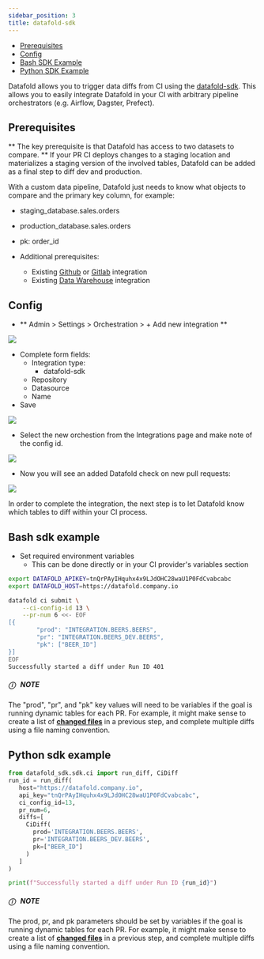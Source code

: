 ```yaml
---
sidebar_position: 3
title: datafold-sdk
---
```


* [Prerequisites](datafold-sdk.md#prerequisites)
* [Config](datafold-sdk.md#config)
* [Bash SDK Example](datafold-sdk.md#bash-sdk-example)
* [Python SDK Example](datafold-sdk.md#python-sdk-example)

Datafold allows you to trigger data diffs from CI using the [datafold-sdk](https://pypi.org/project/datafold-sdk/). This allows you to easily integrate Datafold in your CI with arbitrary pipeline orchestrators (e.g. Airflow, Dagster, Prefect).

## Prerequisites
** The key prerequisite is that Datafold has access to two datasets to compare. ** If your PR CI deploys changes to a staging location and materializes a staging version of the involved tables, Datafold can be added as a final step to diff dev and production.

With a custom data pipeline, Datafold just needs to know what objects to compare and the primary key column, for example:
- staging_database.sales.orders
- production_database.sales.orders
- pk: order_id

- Additional prerequisites:
    - Existing [Github](/docs/integrations/git/github.md) or [Gitlab](/docs/integrations/git/gitlab.md) integration
    - Existing [Data Warehouse](/docs/integrations/data_warehouses/dw_overview.md) integration

## Config

- ** Admin > Settings > Orchestration > + Add new integration **

![](/img/sdk_new_integration.png)

- Complete form fields:
    - Integration type:
        - datafold-sdk
    - Repository
    - Datasource
    - Name
- Save

![](/img/sdk_config.png)

- Select the new orchestion from the Integrations page and make note of the config id.

![](/img/sdk_config_id.png)

- Now you will see an added Datafold check on new pull requests:

![](/img/sdk_pr_example.png)

In order to complete the integration, the next step is to let Datafold know which tables to diff within your CI process.

## Bash sdk example

- Set required environment variables
    - This can be done directly or in your CI provider's variables section

```bash
export DATAFOLD_APIKEY=tnQrPAyIHquhx4x9LJdOHC28waU1P0FdCvabcabc
export DATAFOLD_HOST=https://datafold.company.io
```

```bash
datafold ci submit \
    --ci-config-id 13 \
    --pr-num 6 <<- EOF
[{
        "prod": "INTEGRATION.BEERS.BEERS",
        "pr": "INTEGRATION.BEERS_DEV.BEERS",
        "pk": ["BEER_ID"]
}]
EOF
Successfully started a diff under Run ID 401
```

<div style={{backgroundColor: '#fdfdfe', borderLeft: '5px solid #d4d5d8', borderRadius: '4px', boxShadow: '0 1px 2px 0 #0000001a', padding: '1rem'}}>
    <h5>ⓘ &nbsp; NOTE</h5>


The "prod", "pr", and "pk" key values will need to be variables if the goal is running dynamic tables for each PR. For example, it might make sense to create a list of **[changed files](https://github.com/marketplace/actions/changed-files)** in a previous step, and complete multiple diffs using a file naming convention.
</div>


## Python sdk example

```python
from datafold_sdk.sdk.ci import run_diff, CiDiff
run_id = run_diff(
   host="https://datafold.company.io",
   api_key="tnQrPAyIHquhx4x9LJdOHC28waU1P0FdCvabcabc",
   ci_config_id=13,
   pr_num=6,
   diffs=[
     CiDiff(
       prod='INTEGRATION.BEERS.BEERS',
       pr='INTEGRATION.BEERS_DEV.BEERS',
       pk=["BEER_ID"]
     )
   ]
)

print(f"Successfully started a diff under Run ID {run_id}")
```

<div style={{backgroundColor: '#fdfdfe', borderLeft: '5px solid #d4d5d8', borderRadius: '4px', boxShadow: '0 1px 2px 0 #0000001a', padding: '1rem'}}>
    <h5>ⓘ &nbsp; NOTE</h5>


The prod, pr, and pk parameters should be set by variables if the goal is running dynamic tables for each PR. For example, it might make sense to create a list of **[changed files](https://github.com/marketplace/actions/changed-files)** in a previous step, and complete multiple diffs using a file naming convention.
</div>
